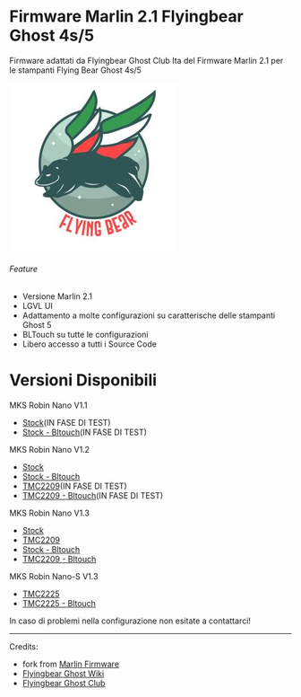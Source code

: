 # Firmware Marlin 2.1 Flyingbear Ghost 4s/5

Firmware adattati da Flyingbear Ghost Club Ita del Firmware Marlin 2.1 per le stampanti Flying Bear Ghost 4s/5


![Flyingbear Club Ita Firmware](Image/fbghostitaLogo.jpg)

###### Feature

- Versione Marlin 2.1
- LGVL UI
- Adattamento a molte configurazioni su caratterische delle stampanti Ghost 5
- BLTouch su tutte le configurazioni
- Libero accesso a tutti i Source Code

# Versioni Disponibili
MKS Robin Nano V1.1
- [Stock](https://github.com/flyingbear-club-ita/flyingbear_ghost_marlin/tree/main/MKS_Robin_Nano_V1.1/Firmware/STOCK)(IN FASE DI TEST)
- [Stock - Bltouch](https://github.com/flyingbear-club-ita/flyingbear_ghost_marlin/tree/main/MKS_Robin_Nano_V1.1/Firmware/STOCK_BLTOUCH)(IN FASE DI TEST)

MKS Robin Nano V1.2
- [Stock](https://github.com/flyingbear-club-ita/flyingbear_ghost_marlin/tree/main/MKS_Robin_Nano_V1.2/Firmware/STOCK)
- [Stock - Bltouch](https://github.com/flyingbear-club-ita/flyingbear_ghost_marlin/tree/main/MKS_Robin_Nano_V1.2/Firmware/STOCK_BLTOUCH)
- [TMC2209](https://github.com/flyingbear-club-ita/flyingbear_ghost_marlin/tree/main/MKS_Robin_Nano_V1.2/Firmware/TMC2209)(IN FASE DI TEST)
- [TMC2209 - Bltouch](https://github.com/flyingbear-club-ita/flyingbear_ghost_marlin/tree/main/MKS_Robin_Nano_V1.2/Firmware/TMC2209_BLTOUCH)(IN FASE DI TEST)

MKS Robin Nano V1.3
- [Stock](https://github.com/flyingbear-club-ita/flyingbear_ghost_marlin/tree/main/MKS_Robin_Nano_V1.3/Firmware/STOCK)
- [TMC2209](https://github.com/flyingbear-club-ita/flyingbear_ghost_marlin/tree/main/MKS_Robin_Nano_V1.3/Firmware/TMC2209)
- [Stock - Bltouch](https://github.com/flyingbear-club-ita/flyingbear_ghost_marlin/tree/main/MKS_Robin_Nano_V1.3/Firmware/STOCK-BLTOUCH) 
- [TMC2209 - Bltouch](https://github.com/flyingbear-club-ita/flyingbear_ghost_marlin/tree/main/MKS_Robin_Nano_V1.3/Firmware/TMC2209-BLTOUCH)

MKS Robin Nano-S V1.3
- [TMC2225](https://github.com/flyingbear-club-ita/flyingbear_ghost_marlin/tree/main/MKS_Robin_Nano_V1.3/Firmware/TMC2225)
- [TMC2225 - Bltouch](https://github.com/flyingbear-club-ita/flyingbear_ghost_marlin/tree/main/MKS_Robin_Nano_V1.3/Firmware/TMC2225-BLTOUCH)






In caso di problemi nella configurazione non esitate a contattarci!

---

Credits:
- fork from [Marlin Firmware](https://github.com/MarlinFirmware/Marlin)
- [Flyingbear Ghost Wiki](https://flyingbearghost.com)
- [Flyingbear Ghost Club](https://discord.gg/p2gtrKm)

